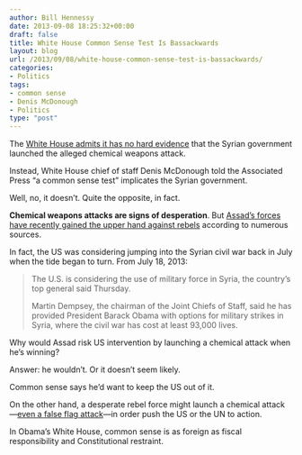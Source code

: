 ```yaml
---
author: Bill Hennessy
date: 2013-09-08 18:25:32+00:00
draft: false
title: White House Common Sense Test Is Bassackwards
layout: blog
url: /2013/09/08/white-house-common-sense-test-is-bassackwards/
categories:
- Politics
tags:
- common sense
- Denis McDonough
- Politics
type: "post"
---
```


The [White House admits it has no hard evidence](https://abcnews.go.com/Politics/wireStory/white-house-gain-support-syria-strike-20191391) that the Syrian government launched the alleged chemical weapons attack.

Instead, White House chief of staff Denis McDonough told the Associated Press “a common sense test” implicates the Syrian government. 

Well, no, it doesn’t. Quite the opposite, in fact.

**Chemical weapons attacks are signs of desperation**. But [Assad’s forces have recently gained the upper hand against rebels](https://www.google.com/search?q=assad+forces+upper+hand&oq=assad+forces+upper+hand&aqs=chrome..69i57j69i65l2j69i60l3.4119j0&sourceid=chrome&ie=UTF-8) according to numerous sources. 

In fact, the US was considering jumping into the Syrian civil war back in July when the tide began to turn. From July 18, 2013:

> The U.S. is considering the use of military force in Syria, the country’s top general said Thursday. 
> 
> Martin Dempsey, the chairman of the Joint Chiefs of Staff, said he has provided President Barack Obama with options for military strikes in Syria, where the civil war has cost at least 93,000 lives.
> 
> 

Why would Assad risk US intervention by launching a chemical attack when he’s winning?

Answer: he wouldn’t. Or it doesn’t seem likely.

Common sense says he’d want to keep the US out of it. 

On the other hand, a desperate rebel force might launch a chemical attack—[even a false flag attack](https://www.zerohedge.com/news/2013-09-07/obamas-missing-link-no-direct-connection-between-assad-and-gas-attack)—in order push the US or the UN to action. 

In Obama’s White House, common sense is as foreign as fiscal responsibility and Constitutional restraint.
